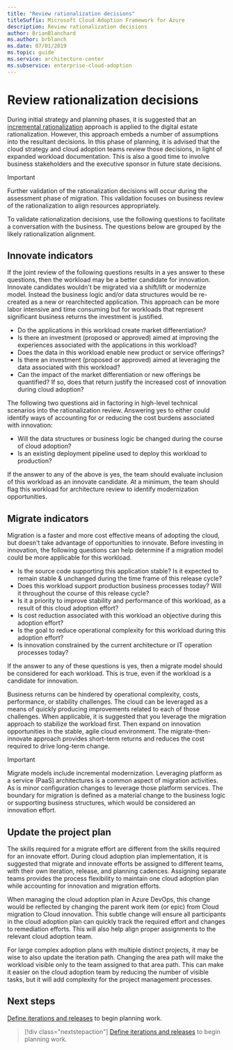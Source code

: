 ```yaml
---
title: "Review rationalization decisions"
titleSuffix: Microsoft Cloud Adoption Framework for Azure
description: Review rationalization decisions
author: BrianBlanchard
ms.author: brblanch
ms.date: 07/01/2019
ms.topic: guide
ms.service: architecture-center
ms.subservice: enterprise-cloud-adoption
---
```


# Review rationalization decisions

During initial strategy and planning phases, it is suggested that an [incremental rationalization](../digital-estate/rationalize.md#incremental-rationalization) approach is applied to the digital estate rationalization. However, this approach embeds a number of assumptions into the resultant decisions. In this phase of planning, it is advised that the cloud strategy and cloud adoption teams review those decisions, in light of expanded workload documentation. This is also a good time to involve business stakeholders and the executive sponsor in future state decisions.

> [!IMPORTANT]
> Further validation of the rationalization decisions will occur during the assessment phase of migration. This validation focuses on business review of the rationalization to align resources appropriately.

To validate rationalization decisions, use the following questions to facilitate a conversation with the business. The questions below are grouped by the likely rationalization alignment.

## Innovate indicators

If the joint review of the following questions results in a yes answer to these questions, then the workload may be a better candidate for innovation. Innovate candidates wouldn't be migrated via a shift/lift or modernize model. Instead the business logic and/or data structures would be re-created as a new or rearchitected application. This approach can be more labor intensive and time consuming but for workloads that represent significant business returns the investment is justified.

- Do the applications in this workload create market differentiation?
- Is there an investment (proposed or approved) aimed at improving the experiences associated with the applications in this workload?
- Does the data in this workload enable new product or service offerings?
- Is there an investment (proposed or approved) aimed at leveraging the data associated with this workload?
- Can the impact of the market differentiation or new offerings be quantified? If so, does that return justify the increased cost of innovation during cloud adoption?

The following two questions aid in factoring in high-level technical scenarios into the rationalization review. Answering yes to either could identify ways of accounting for or reducing the cost burdens associated with innovation:

- Will the data structures or business logic be changed during the course of cloud adoption?
- Is an existing deployment pipeline used to deploy this workload to production?

If the answer to any of the above is yes, the team should evaluate inclusion of this workload as an innovate candidate. At a minimum, the team should flag this workload for architecture review to identify modernization opportunities.

## Migrate indicators

Migration is a faster and more cost effective means of adopting the cloud, but doesn't take advantage of opportunities to innovate. Before investing in innovation, the following questions can help determine if a migration model could be more applicable for this workload.

- Is the source code supporting this application stable? Is it expected to remain stable & unchanged during the time frame of this release cycle?
- Does this workload support production business processes today? Will it throughout the course of this release cycle?
- Is it a priority to improve stability and performance of this workload, as a result of this cloud adoption effort?
- Is cost reduction associated with this workload an objective during this adoption effort?
- Is the goal to reduce operational complexity for this workload during this adoption effort?
- Is innovation constrained by the current architecture or IT operation processes today?

If the answer to any of these questions is yes, then a migrate model should be considered for each workload. This is true, even if the workload is a candidate for innovation.

Business returns can be hindered by operational complexity, costs, performance, or stability challenges. The cloud can be leveraged as a means of quickly producing improvements related to each of those challenges. When applicable, it is suggested that you leverage the migration approach to stabilize the workload first. Then expand on innovation opportunities in the stable, agile cloud environment. The migrate-then-innovate approach provides short-term returns and reduces the cost required to drive long-term change.

> [!IMPORTANT]
> Migrate models include incremental modernization. Leveraging platform as a service (PaaS) architectures is a common aspect of migration activities. As is minor configuration changes to leverage those platform services. The boundary for migration is defined as a material change to the business logic or supporting business structures, which would be considered an innovation effort.

## Update the project plan

The skills required for a migrate effort are different from the skills required for an innovate effort. During cloud adoption plan implementation, it is suggested that migrate and innovate efforts be assigned to different teams, with their own iteration, release, and planning cadences. Assigning separate teams provides the process flexibility to maintain one cloud adoption plan while accounting for innovation and migration efforts.

When managing the cloud adoption plan in Azure DevOps, this change would be reflected by changing the parent work item (or epic) from Cloud migration to Cloud innovation. This subtle change will ensure all participants in the cloud adoption plan can quickly track the required effort and changes to remediation efforts. This will also help align proper assignments to the relevant cloud adoption team.

For large complex adoption plans with multiple distinct projects, it may be wise to also update the iteration path. Changing the area path will make the workload visible only to the team assigned to that area path. This can make it easier on the cloud adoption team by reducing the number of visible tasks, but it will add complexity for the project management processes. 

## Next steps

[Define iterations and releases](./iteration-paths.md) to begin planning work.

> [!div class="nextstepaction"]
> [Define iterations and releases](./iteration-paths.md) to begin planning work.
